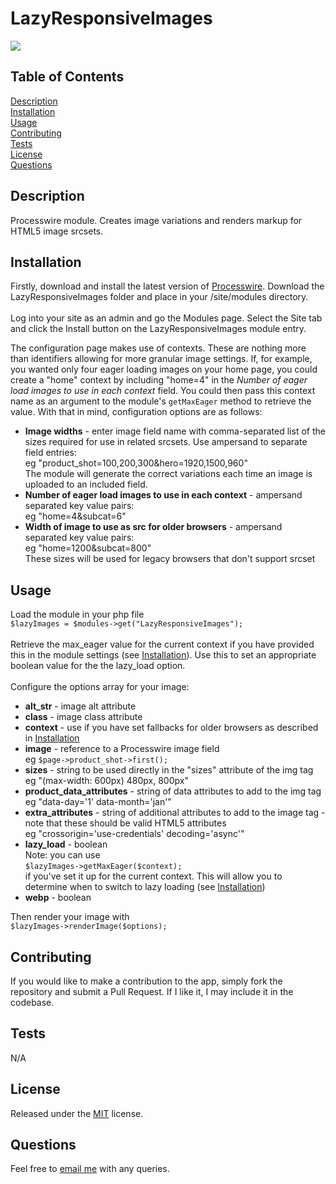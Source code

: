 # LazyResponsiveImages

  [<img src="https://img.shields.io/badge/License-MIT-yellow.svg">](https://opensource.org/licenses/MIT)

  ## Table of Contents

  [Description](#description)<br />[Installation](#installation)<br />[Usage](#usage)<br />[Contributing](#contributing)<br />[Tests](#tests)<br />[License](#license)<br />[Questions](#questions)<br />

  ## Description

  Processwire module. Creates image variations and renders markup for HTML5 image srcsets.
  
  ## Installation
  
  Firstly, download and install the latest version of [Processwire](https://processwire.com). Download the LazyResponsiveImages folder and place in your /site/modules directory.<br /><br />Log into your site as an admin and go the Modules page. Select the Site tab and click the Install button on the LazyResponsiveImages module entry.

  The configuration page makes use of contexts. These are nothing more than identifiers allowing for more granular image settings. If, for example, you wanted only four eager loading images on your home page, you could create a "home" context by including "home=4" in the *Number of eager load images to use in each context* field. You could then pass this context name as an argument to the module's ```getMaxEager``` method to retrieve the value. With that in mind, configuration options are as follows:
  - **Image widths** - enter image field name with comma-separated list of the sizes required for use in related srcsets. Use ampersand to separate field entries:<br />eg "product_shot=100,200,300&hero=1920,1500,960"<br /> The module will generate the correct variations each time an image is uploaded to an included field.
  - **Number of eager load images to use in each context** - ampersand separated key value pairs:<br />eg "home=4&subcat=6"
  - **Width of image to use as src for older browsers** - ampersand separated key value pairs:<br />eg "home=1200&subcat=800"<br />
  These sizes will be used for legacy browsers that don't support srcset
  
  ## Usage
  Load the module in your php file<br />```$lazyImages = $modules->get("LazyResponsiveImages");```<br /><br />Retrieve the max_eager value for the current context if you have provided this in the module settings (see [Installation](#installation)). Use this to set an appropriate boolean value for the the lazy_load option.<br /><br />Configure the options array for your image:<br />
 - **alt_str** -  image alt attribute
 - **class** -  image class attribute
 - **context** - use if you have set fallbacks for older browsers as described in [Installation](#installation)
 - **image** - reference to a Processwire image field<br />
 eg ```$page->product_shot->first();```
 - **sizes** - string to be used directly in the "sizes" attribute of the img tag<br />
 eg "(max-width: 600px) 480px, 800px"
 - **product_data_attributes** - string of data attributes to add to the img tag<br />
 eg "data-day='1' data-month='jan'"
 - **extra_attributes** - string of additional attributes to add to the image tag - note that these should be valid HTML5 attributes<br />
 eg "crossorigin='use-credentials' decoding='async'"
 - **lazy_load** - boolean<br />Note: you can use <br />
 ```$lazyImages->getMaxEager($context);```<br />if you've set it up for the current context. This will allow you to determine when to switch to lazy loading (see [Installation](#installation))
 - **webp** - boolean<br />

 Then render your image with<br />
  ```$lazyImages->renderImage($options);```
    
  ## Contributing
  
  If you would like to make a contribution to the app, simply fork the repository and submit a Pull Request. If I like it, I may include it in the codebase.
  
  ## Tests
  
  N/A
  
  ## License
  
  Released under the [MIT](https://opensource.org/licenses/MIT) license.
  
  ## Questions
  
  Feel free to [email me](mailto:paul@primitive.co?subject=LazyResponsiveImages%20query%20from%20GitHub) with any queries.